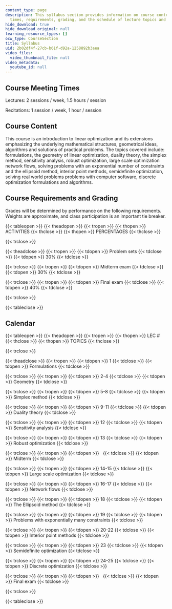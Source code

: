 ```yaml
---
content_type: page
description: This syllabus section provides information on course content, meeting
  times, requirements, grading, and the schedule of lecture topics and exams.
hide_download: true
hide_download_original: null
learning_resource_types: []
ocw_type: CourseSection
title: Syllabus
uid: 2b02df4f-27cb-b61f-d92a-1258892b3aea
video_files:
  video_thumbnail_file: null
video_metadata:
  youtube_id: null
---
```


Course Meeting Times
--------------------

Lectures: 2 sessions / week, 1.5 hours / session

Recitations: 1 session / week, 1 hour / session

Course Content
--------------

This course is an introduction to linear optimization and its extensions emphasizing the underlying mathematical structures, geometrical ideas, algorithms and solutions of practical problems. The topics covered include: formulations, the geometry of linear optimization, duality theory, the simplex method, sensitivity analysis, robust optimization, large scale optimization network flows, solving problems with an exponential number of constraints and the ellipsoid method, interior point methods, semidefinite optimization, solving real world problems problems with computer software, discrete optimization formulations and algorithms.

Course Requirements and Grading
-------------------------------

Grades will be determined by performance on the following requirements. Weights are approximate, and class participation is an important tie breaker.

{{< tableopen >}}
{{< theadopen >}}
{{< tropen >}}
{{< thopen >}}
ACTIVITIES
{{< thclose >}}
{{< thopen >}}
PERCENTAGES
{{< thclose >}}

{{< trclose >}}

{{< theadclose >}}
{{< tropen >}}
{{< tdopen >}}
Problem sets
{{< tdclose >}}
{{< tdopen >}}
30%
{{< tdclose >}}

{{< trclose >}}
{{< tropen >}}
{{< tdopen >}}
Midterm exam
{{< tdclose >}}
{{< tdopen >}}
30%
{{< tdclose >}}

{{< trclose >}}
{{< tropen >}}
{{< tdopen >}}
Final exam
{{< tdclose >}}
{{< tdopen >}}
40%
{{< tdclose >}}

{{< trclose >}}

{{< tableclose >}}

Calendar
--------

{{< tableopen >}}
{{< theadopen >}}
{{< tropen >}}
{{< thopen >}}
LEC #
{{< thclose >}}
{{< thopen >}}
TOPICS
{{< thclose >}}

{{< trclose >}}

{{< theadclose >}}
{{< tropen >}}
{{< tdopen >}}
1
{{< tdclose >}}
{{< tdopen >}}
Formulations
{{< tdclose >}}

{{< trclose >}}
{{< tropen >}}
{{< tdopen >}}
2-4
{{< tdclose >}}
{{< tdopen >}}
Geometry
{{< tdclose >}}

{{< trclose >}}
{{< tropen >}}
{{< tdopen >}}
5-8
{{< tdclose >}}
{{< tdopen >}}
Simplex method
{{< tdclose >}}

{{< trclose >}}
{{< tropen >}}
{{< tdopen >}}
9-11
{{< tdclose >}}
{{< tdopen >}}
Duality theory
{{< tdclose >}}

{{< trclose >}}
{{< tropen >}}
{{< tdopen >}}
12
{{< tdclose >}}
{{< tdopen >}}
Sensitivity analysis
{{< tdclose >}}

{{< trclose >}}
{{< tropen >}}
{{< tdopen >}}
13
{{< tdclose >}}
{{< tdopen >}}
Robust optimization
{{< tdclose >}}

{{< trclose >}}
{{< tropen >}}
{{< tdopen >}}
 
{{< tdclose >}}
{{< tdopen >}}
Midterm
{{< tdclose >}}

{{< trclose >}}
{{< tropen >}}
{{< tdopen >}}
14-15
{{< tdclose >}}
{{< tdopen >}}
Large scale optimization
{{< tdclose >}}

{{< trclose >}}
{{< tropen >}}
{{< tdopen >}}
16-17
{{< tdclose >}}
{{< tdopen >}}
Network flows
{{< tdclose >}}

{{< trclose >}}
{{< tropen >}}
{{< tdopen >}}
18
{{< tdclose >}}
{{< tdopen >}}
The Ellipsoid method
{{< tdclose >}}

{{< trclose >}}
{{< tropen >}}
{{< tdopen >}}
19
{{< tdclose >}}
{{< tdopen >}}
Problems with exponentially many constraints
{{< tdclose >}}

{{< trclose >}}
{{< tropen >}}
{{< tdopen >}}
20-22
{{< tdclose >}}
{{< tdopen >}}
Interior point methods
{{< tdclose >}}

{{< trclose >}}
{{< tropen >}}
{{< tdopen >}}
23
{{< tdclose >}}
{{< tdopen >}}
Semidefinite optimization
{{< tdclose >}}

{{< trclose >}}
{{< tropen >}}
{{< tdopen >}}
24-25
{{< tdclose >}}
{{< tdopen >}}
Discrete optimization
{{< tdclose >}}

{{< trclose >}}
{{< tropen >}}
{{< tdopen >}}
 
{{< tdclose >}}
{{< tdopen >}}
Final exam
{{< tdclose >}}

{{< trclose >}}

{{< tableclose >}}